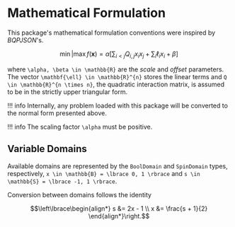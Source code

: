 # Mathematical Formulation

This package's mathematical formulation conventions were inspired by _BQPJSON_'s.

```math
\min \vert \max f(\mathbf{x}) = \alpha \left[{ \sum_{i < j} Q_{i, j} x_{i} x_{j} + \sum_{i} \ell_{i} x_{i} + \beta }\right]
```

where ``\alpha, \beta \in \mathbb{R}`` are the _scale_ and _offset_ parameters.
The vector ``\mathbf{\ell} \in \mathbb{R}^{n}`` stores the linear terms and ``Q \in \mathbb{R}^{n \times n}``, the quadratic interaction matrix, is assumed to be in the strictly upper triangular form.

!!! info
    Internally, any problem loaded with this package will be converted to the normal form presented above.

!!! info
    The scaling factor ``\alpha`` must be positive.

## Variable Domains

Available domains are represented by the `BoolDomain` and `SpinDomain` types, respectively, ``x \in \mathbb{B} = \lbrace 0, 1 \rbrace`` and ``s \in \mathbb{S} = \lbrace -1, 1 \rbrace``.

Conversion between domains follows the identity

```math
\left\lbrace\begin{align*}
    s &= 2x - 1          \\
    x &= \frac{s + 1}{2}
\end{align*}\right.
```
